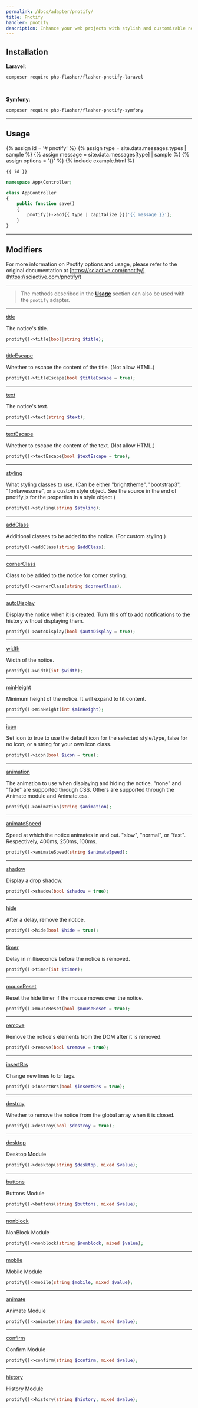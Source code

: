 ```yaml
---
permalink: /docs/adapter/pnotify/
title: Pnotify
handler: pnotify
description: Enhance your web projects with stylish and customizable notification messages using Pnotify, a popular JavaScript library. With a wide range of features and options, Pnotify is easy to install and use, making it a great choice for any project that wants to engage and inform users.
---
```


## <i class="fa-duotone fa-list-radio"></i> Installation

**<i class="fa-brands fa-laravel text-red-900 fa-xl"></i> Laravel**:

```shell
composer require php-flasher/flasher-pnotify-laravel
```

<br />

**<i class="fa-brands fa-symfony text-black fa-xl"></i> Symfony**:

```shell
composer require php-flasher/flasher-pnotify-symfony
```

---

## <i class="fa-duotone fa-list-radio"></i> Usage

{% assign id = '# pnotify' %}
{% assign type = site.data.messages.types | sample %}
{% assign message = site.data.messages[type] | sample %}
{% assign options = '{}' %}
{% include example.html %}

```php
{{ id }}

namespace App\Controller;

class AppController
{
    public function save()
    {        
        pnotify()->add{{ type | capitalize }}('{{ message }}');
    }
} 
```

---

## <i class="fa-duotone fa-list-radio"></i> Modifiers

For more information on Pnotify options and usage, please refer to the original documentation at [https://sciactive.com/pnotify/](https://sciactive.com/pnotify/)

---

> The methods described in the **[Usage](/docs/usage/)** section can also be used with the `pnotify` adapter.

---

<p id="method-title"><a href="#method-title" class="anchor"><i class="fa-duotone fa-link"></i> title</a></p>

The notice's title.

```php
pnotify()->title(bool|string $title);
```

---

<p id="method-titleEscape"><a href="#method-titleEscape" class="anchor"><i class="fa-duotone fa-link"></i> titleEscape</a></p>

Whether to escape the content of the title. (Not allow HTML.)

```php
pnotify()->titleEscape(bool $titleEscape = true);
```

---

<p id="method-text"><a href="#method-text" class="anchor"><i class="fa-duotone fa-link"></i> text</a></p>

The notice's text.

```php
pnotify()->text(string $text);
```

---

<p id="method-textEscape"><a href="#method-textEscape" class="anchor"><i class="fa-duotone fa-link"></i> textEscape</a></p>
 
Whether to escape the content of the text. (Not allow HTML.)

```php
pnotify()->textEscape(bool $textEscape = true);
```

---

<p id="method-styling"><a href="#method-styling" class="anchor"><i class="fa-duotone fa-link"></i> styling</a></p>

What styling classes to use. (Can be either "brighttheme", "bootstrap3", "fontawesome", or a custom style object.
See the source in the end of pnotify.js for the properties in a style object.)

```php
pnotify()->styling(string $styling);
```

---

<p id="method-addClass"><a href="#method-addClass" class="anchor"><i class="fa-duotone fa-link"></i> addClass</a></p>

Additional classes to be added to the notice. (For custom styling.)

```php
pnotify()->addClass(string $addClass);
```

---

<p id="method-cornerClass"><a href="#method-cornerClass" class="anchor"><i class="fa-duotone fa-link"></i> cornerClass</a></p>

Class to be added to the notice for corner styling.

```php
pnotify()->cornerClass(string $cornerClass);
```

---

<p id="method-autoDisplay"><a href="#method-autoDisplay" class="anchor"><i class="fa-duotone fa-link"></i> autoDisplay</a></p>

Display the notice when it is created. Turn this off to add notifications to the history without displaying them.

```php
pnotify()->autoDisplay(bool $autoDisplay = true);
```

---

<p id="method-width"><a href="#method-width" class="anchor"><i class="fa-duotone fa-link"></i> width</a></p>

Width of the notice.

```php
pnotify()->width(int $width);
```

---

<p id="method-minHeight"><a href="#method-minHeight" class="anchor"><i class="fa-duotone fa-link"></i> minHeight</a></p>

Minimum height of the notice. It will expand to fit content.

```php
pnotify()->minHeight(int $minHeight);
```

---

<p id="method-icon"><a href="#method-icon" class="anchor"><i class="fa-duotone fa-link"></i> icon</a></p>

Set icon to true to use the default icon for the selected style/type, false for no icon, or a string for your own
icon class.

```php
pnotify()->icon(bool $icon = true);
```

---

<p id="method-animation"><a href="#method-animation" class="anchor"><i class="fa-duotone fa-link"></i> animation</a></p>

The animation to use when displaying and hiding the notice. "none" and "fade" are supported through CSS. Others
are supported through the Animate module and Animate.css.

```php
pnotify()->animation(string $animation);
```

---

<p id="method-animateSpeed"><a href="#method-animateSpeed" class="anchor"><i class="fa-duotone fa-link"></i> animateSpeed</a></p>

Speed at which the notice animates in and out. "slow", "normal", or "fast". Respectively, 400ms, 250ms, 100ms.

```php
pnotify()->animateSpeed(string $animateSpeed);
```

---

<p id="method-shadow"><a href="#method-shadow" class="anchor"><i class="fa-duotone fa-link"></i> shadow</a></p>

Display a drop shadow.

```php
pnotify()->shadow(bool $shadow = true);
```

---

<p id="method-hide"><a href="#method-hide" class="anchor"><i class="fa-duotone fa-link"></i> hide</a></p>

After a delay, remove the notice.

```php
pnotify()->hide(bool $hide = true);
```

---

<p id="method-timer"><a href="#method-timer" class="anchor"><i class="fa-duotone fa-link"></i> timer</a></p>

Delay in milliseconds before the notice is removed.

```php
pnotify()->timer(int $timer);
```

---

<p id="method-mouseReset"><a href="#method-mouseReset" class="anchor"><i class="fa-duotone fa-link"></i> mouseReset</a></p>

Reset the hide timer if the mouse moves over the notice.

```php
pnotify()->mouseReset(bool $mouseReset = true);
```

---

<p id="method-remove"><a href="#method-remove" class="anchor"><i class="fa-duotone fa-link"></i> remove</a></p>

Remove the notice's elements from the DOM after it is removed.

```php
pnotify()->remove(bool $remove = true);
```

---

<p id="method-insertBrs"><a href="#method-insertBrs" class="anchor"><i class="fa-duotone fa-link"></i> insertBrs</a></p>

Change new lines to br tags.

```php
pnotify()->insertBrs(bool $insertBrs = true);
```

---

<p id="method-destroy"><a href="#method-destroy" class="anchor"><i class="fa-duotone fa-link"></i> destroy</a></p>

Whether to remove the notice from the global array when it is closed.

```php
pnotify()->destroy(bool $destroy = true);
```

---

<p id="method-desktop"><a href="#method-desktop" class="anchor"><i class="fa-duotone fa-link"></i> desktop</a></p>

Desktop Module

```php
pnotify()->desktop(string $desktop, mixed $value);
```

---

<p id="method-buttons"><a href="#method-buttons" class="anchor"><i class="fa-duotone fa-link"></i> buttons</a></p>

Buttons Module

```php
pnotify()->buttons(string $buttons, mixed $value);
```

---

<p id="method-nonblock"><a href="#method-nonblock" class="anchor"><i class="fa-duotone fa-link"></i> nonblock</a></p>

NonBlock Module

```php
pnotify()->nonblock(string $nonblock, mixed $value);
```

---

<p id="method-mobile"><a href="#method-mobile" class="anchor"><i class="fa-duotone fa-link"></i> mobile</a></p>

Mobile Module

```php
pnotify()->mobile(string $mobile, mixed $value);
```

---

<p id="method-animate"><a href="#method-animate" class="anchor"><i class="fa-duotone fa-link"></i> animate</a></p>

Animate Module

```php
pnotify()->animate(string $animate, mixed $value);
```

---

<p id="method-confirm"><a href="#method-confirm" class="anchor"><i class="fa-duotone fa-link"></i> confirm</a></p>

Confirm Module

```php
pnotify()->confirm(string $confirm, mixed $value);
```

---

<p id="method-history"><a href="#method-history" class="anchor"><i class="fa-duotone fa-link"></i> history</a></p>

History Module

```php
pnotify()->history(string $history, mixed $value);
```
